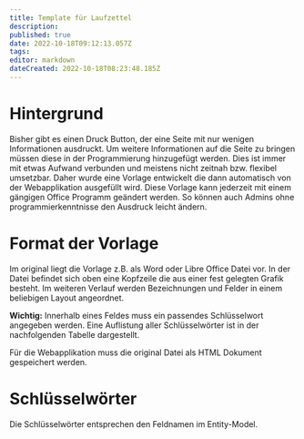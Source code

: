```yaml
---
title: Template für Laufzettel
description: 
published: true
date: 2022-10-18T09:12:13.057Z
tags: 
editor: markdown
dateCreated: 2022-10-18T08:23:48.185Z
---
```


# Hintergrund
Bisher gibt es einen Druck Button, der eine Seite mit nur wenigen Informationen ausdruckt. Um weitere Informationen auf die Seite zu bringen müssen diese in der Programmierung hinzugefügt werden. Dies ist immer mit etwas Aufwand verbunden und meistens nicht zeitnah bzw. flexibel umsetzbar.
Daher wurde eine Vorlage entwickelt die dann automatisch von der Webapplikation ausgefüllt wird.
Diese Vorlage kann jederzeit mit einem gängigen Office Programm geändert werden.
So können auch Admins ohne programmierkenntnisse den Ausdruck leicht ändern.

# Format der Vorlage
Im original liegt die Vorlage z.B. als Word oder Libre Office Datei vor.
In der Datei befindet sich oben eine Kopfzeile die aus einer fest gelegten Grafik besteht. Im weiteren Verlauf werden Bezeichnungen und Felder in einem beliebigen Layout angeordnet. 

**Wichtig:**
Innerhalb eines Feldes muss ein passendes Schlüsselwort angegeben werden. Eine Auflistung aller Schlüsselwörter ist in der nachfolgenden Tabelle dargestellt.

Für die Webapplikation muss die original Datei als HTML Dokument gespeichert werden.

# Schlüsselwörter
Die Schlüsselwörter entsprechen den Feldnamen im Entity-Model.


